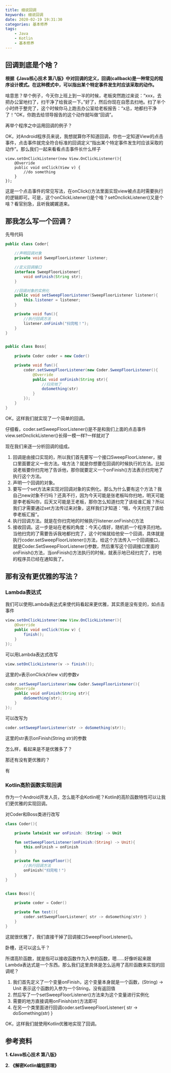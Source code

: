 ```yaml
---
title: 细说回调
keywords: 细说回调
date: 2020-02-19 19:31:30
categories: 基本修养
tags:
	- Java
	- Kotlin
	- 基本修养
---
```


## 回调到底是个啥？

**根据《Java核心技术 第八版》中对回调的定义，回调(callback)是一种常见的程序设计模式。在这种模式中，可以指出某个特定事件发生时应该采取的动作。**

啥意思？举个例子，今天你上班上到一半的时候，老板突然跑过来说：“xxx，去把办公室地扫了，扫干净了给我说一下。”好了，然后你现在自愿去扫地。扫了半个小时终于整完了，这个时候你马上跑去办公室给老板报告：“x总，地都扫干净了！”OK，你跑去给领导报告的这个动作就叫做“回调”。

再举个程序之中运用回调的例子？

OK，对Android程序员来说，我想就算你不知道回调，你也一定知道View的点击事件，点击事件就完全符合标准的回调定义“指出某个特定事件发生时应该采取的动作”。那么我们一起来看看点击事件长什么样子

```
view.setOnClickListener(new View.OnClickListener(){
    @Override
    public void onClick(View v) {
        //do something
    }
});
```

这是一个点击事件的常见写法，在onClick()方法里面实现view被点击时需要执行的逻辑即可。可是，这个onClickListener()是个啥？setOnclickListener()又是个啥？看官别急，且听我娓娓道来。

## 那我怎么写一个回调？

先甩代码

```java
public class Coder{

    //声明回调对象
    private void SweepFloorListener listener;

    //定义回调接口
    interface SweepFloorListener{
        void onFinish(String str);
    }

    //回调对象的实例化 
    public void setSweepFloorListener(SweepFloorListener listener){
        this.listener = listener;
    }

    private void fun(){
        //执行回调方法
        listener.onFinish("扫完啦！");    
    }
}


public class Boss{
    
    private Coder coder = new Coder()

    private void fun(){
        coder.setSweepFloorListener(new Coder.SweepFloorListener(){
            @Override
            public void onFinish(String str){
                //扫完地了
                doSomething(str)
            }
        });
    }
}
```

OK，这样我们就实现了一个简单的回调。

仔细看，coder.setSweepFloorListener()是不是和我们上面的点击事件view.setOnclickListener()长得一模一样?一样就对了

现在我们来逐一分析回调的组成。

1. 回调是由接口实现的，所以我们首先要写一个接口SweepFloorListener，接口里面要定义一些方法。啥方法？就是你想要在回调的时候执行的方法。比如说老板要你扫完地了告诉他，那你就要定义一个onFinish()方法表示扫完地了执行这个方法。
2. 声明一个回调的对象。
3. 要写一个set方法来实现对回调对象的实例化。那么为什么要有这个方法？我自己new对象不行吗？还真不行，因为今天可能是张老板叫你扫地，明天可能是李老板叫你，后天又可能是王老板，那你怎么知道扫完了该给谁汇报？所以我们才需要通过set方法传过来对象，这样我们才知道：“哦，今天扫完了该给李老板汇报”。
4. 执行回调方法。就是在你扫完地的时候执行listener.onFinish()方法
5. 接收回调。这一步是站在老板的角度：今天心情好，随机抓一个程序员扫地。当他扫完的了需要告诉我地都扫完了，这个时候就给他安一个回调，具体就是执行coder.setSweepFloorListener()方法，给这个方法传入一个回调接口，就是Coder.SetSweepFloorListener()参数，然后重写这个回调接口里面的onFinish()方法，当onFinish()方法执行的时候，就表示地已经扫完了，扫地的程序员已经在通知我了。

## 那有没有更优雅的写法？

### Lambda表达式

我们可以使用Lambda表达式来使代码看起来更优雅，其实质是没有变的，如点击事件

```java
view.setOnClickListener(new View.OnClickListener(){
    @Override
    public void onClick(View v) {
        finish();
    }
});
```

可以用Lambda表达式改写

```java
view.setOnClickListener(v -> finish());
```

这里的v表示onClick(View v)的参数v

```java
coder.setSweepFloorListener(new Coder.SweepFloorListener(){
    @Override
    public void onFinish(String str){
        doSomething(str);    
    }
});
```

可以改写为

```java
coder.setSweepFloorListener(str -> doSomething(str));
```

这里的str表示onFinish(String str)的参数

怎么样，看起来是不是优雅多了？

那还有没有更优雅的？

有

### Kotlin高阶函数实现回调

作为一个Android开发人员，怎么能不会Kotlin呢？Kotlin的高阶函数特性可以让我们更优雅的实现回调。

对Coder和Boss类进行改写

```kotlin
class Coder(){

    private lateinit var onFinish: (String) -> Unit 

    fun setSweepFloorListener(onFinish:(String) -> Unit){
        this.onFinish = onFinish    
    }

    private fun sweepFloor(){
        //执行回调方法
        onFinish("扫完啦！")
    }
}


class Boss(){
    
    private coder = Coder()

    private fun test(){
        coder.setSweepFloorListener{ str -> doSomething(str) }    
    }
}
```

这就很优雅了，我们直接干掉了回调接口SweepFloorListener()。

卧槽，还可以这么干？

所谓高阶函数，就是指可以接收函数作为入参的函数，嗯......好像听起来跟Lambda表达式是一个东西。那么我们这里具体是怎么运用了高阶函数来实现的回调呢？

1. 我们首先定义了一个变量onFinish，这个变量本身就是一个函数，(String) -> Unit 表示这个函数的入参为一个String，没有返回值
2. 然后写了一个setSweepFloorListener()方法来为这个变量进行实例化
3. 需要的地方直接调用onFinish(str)方法即可
4. 在另一个类里面进行回调coder.setSweepFloorListener{ str -> doSomething(str) }

OK，这样我们就使用Kotlin优雅地实现了回调。

## 参考资料

__1. 《Java核心技术 第八版》__

__2. 《解密Kotlin编程原理》__